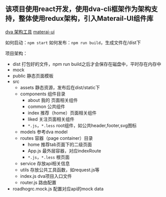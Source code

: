 ## 该项目使用react开发，使用dva-cli框架作为架构支持，整体使用redux架构，引入Materail-UI组件库

[dva 架构工具](https://github.com/dvajs/dva)
[materai-ui](http://www.material-ui.com/)

如何启动：`npm start`
如何发布：`npm run build`，生成文件在/dist下

项目架构：
- dist 打包好的文件，npm run build之后才会保存在磁盘中，平时存在内存中
- mock
- public 静态页面模板
- src
    + assets 静态资源，发布后在dist/static下
    + components 组件目录
        * about 我的 页面相关组件
        * common 公共组件
        * index 推荐（home）页面相关组件
        * liked 关注页面相关组件
        * `*.js`，`*.less` root组件，如公共header,footer,svg图标
    + models 参考dva model
    + routes 容器（page container）目录
        * home 推荐tab页面下的二级页面
        * App.js 最外层容器，对应indexRoute
        * `*.js`，`*.less` 根页面
    + service 存放api相关信息
    + utils 存放公共工具函数，如request.js等
    + index.js dva项目入口文件
    + router.js 路由配置
- roadhogrc.mock.js 配置对应api的mock data